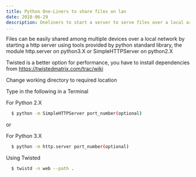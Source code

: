```yaml
---
title: Python One-Liners to share files on lan
date: 2018-06-29
description: Oneliners to start a server to serve files over a local area network.
...
```


Files can be easily shared among multiple devices over a local network by starting a http server using tools provided by python standard library, the module http.server on python3.X or SimpleHTTPServer on python2.X

Twisted is a better option for performance, you have to install dependencies from https://twistedmatrix.com/trac/wiki

Change working directory to required location

Type in the following in a Terminal

For Python 2.X

```bash
  $ python -m SimpleHTTPServer port_number(optional)
```
or

For Python 3.X

```bash
  $ python -m http.server port_number(optional)
```

Using Twisted

```bash
  $ twistd -n web --path .
```
